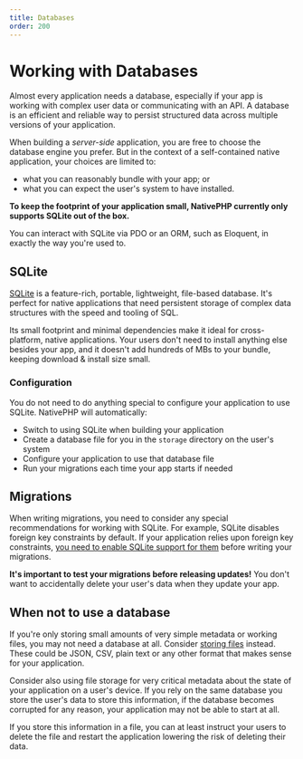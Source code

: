 ```yaml
---
title: Databases
order: 200
---
```


# Working with Databases

Almost every application needs a database, especially if your app is working with complex user data or communicating
with an API. A database is an efficient and reliable way to persist structured data across multiple versions of
your application.

When building a _server-side_ application, you are free to choose the database engine you prefer. But in the context of
a self-contained native application, your choices are limited to:
- what you can reasonably bundle with your app; or
- what you can expect the user's system to have installed.

**To keep the footprint of your application small, NativePHP currently only supports SQLite out of the box.**

You can interact with SQLite via PDO or an ORM, such as Eloquent, in exactly the way you're used to.

## SQLite

[SQLite](https://sqlite.org/) is a feature-rich, portable, lightweight, file-based database. It's perfect for native
applications that need persistent storage of complex data structures with the speed and tooling of SQL.

Its small footprint and minimal dependencies make it ideal for cross-platform, native applications. Your users
don't need to install anything else besides your app, and it doesn't add hundreds of MBs to your bundle,
keeping download & install size small.

### Configuration

You do not need to do anything special to configure your application to use SQLite. NativePHP will automatically:
- Switch to using SQLite when building your application
- Create a database file for you in the `storage` directory on the user's system
- Configure your application to use that database file
- Run your migrations each time your app starts if needed

## Migrations

When writing migrations, you need to consider any special recommendations for working with SQLite. For example,
SQLite disables foreign key constraints by default. If your application relies upon foreign key constraints,
[you need to enable SQLite support for them](https://laravel.com/docs/10.x/database#configuration) before
writing your migrations.

**It's important to test your migrations before releasing updates!** You don't want to accidentally delete your user's
data when they update your app.

## When not to use a database

If you're only storing small amounts of very simple metadata or working files, you may not need a database at all.
Consider [storing files](/docs/digging-deeper/files) instead. These could be JSON, CSV, plain text or any other format
that makes sense for your application.

Consider also using file storage for very critical metadata about the state of your application on a user's device.
If you rely on the same database you store the user's data to store this information, if the database becomes
corrupted for any reason, your application may not be able to start at all.

If you store this information in a file, you can at least instruct your users to delete the file and restart the
application lowering the risk of deleting their data.
